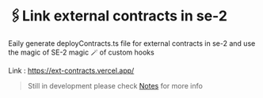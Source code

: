 # 🖇️Link external contracts in se-2

Eaily generate deployContracts.ts file for external contracts in se-2 and use the magic of SE-2 magic 🪄 of custom hooks

Link : https://ext-contracts.vercel.app/

> Still in development please check [Notes](NOTES.md) for more info
